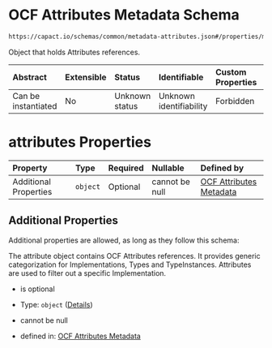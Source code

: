 <!-- markdown-link-check-disable -->
# OCF Attributes Metadata Schema

```txt
https://capact.io/schemas/common/metadata-attributes.json#/properties/metadata/allOf/1/properties/attributes
```

Object that holds Attributes references.

| Abstract            | Extensible | Status         | Identifiable            | Custom Properties | Additional Properties | Access Restrictions | Defined In                                                                            |
| :------------------ | :--------- | :------------- | :---------------------- | :---------------- | :-------------------- | :------------------ | :------------------------------------------------------------------------------------ |
| Can be instantiated | No         | Unknown status | Unknown identifiability | Forbidden         | Allowed               | none                | [implementation.json*](../../../../ocf-spec/0.0.1/schema/implementation.json "open original schema") |

# attributes Properties

| Property              | Type     | Required | Nullable       | Defined by                                                                                                                                                        |
| :-------------------- | :------- | :------- | :------------- | :---------------------------------------------------------------------------------------------------------------------------------------------------------------- |
| Additional Properties | `object` | Optional | cannot be null | [OCF Attributes Metadata](metadata-attributes-additionalproperties.md "https://capact.io/schemas/common/metadata-attributes.json#/additionalProperties") |

## Additional Properties

Additional properties are allowed, as long as they follow this schema:

The attribute object contains OCF Attributes references. It provides generic categorization for Implementations, Types and TypeInstances. Attributes are used to filter out a specific Implementation.

*   is optional

*   Type: `object` ([Details](metadata-attributes-additionalproperties.md))

*   cannot be null

*   defined in: [OCF Attributes Metadata](metadata-attributes-additionalproperties.md "https://capact.io/schemas/common/metadata-attributes.json#/additionalProperties")
